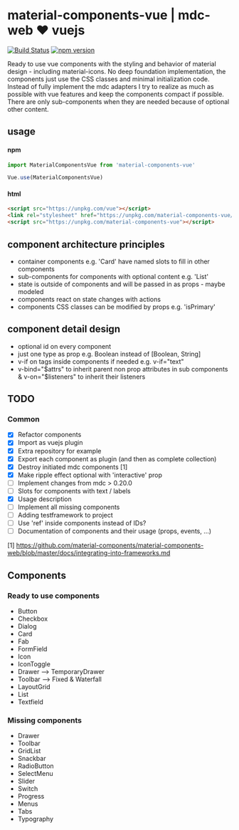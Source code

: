 # material-components-vue | mdc-web &#9829; vuejs

[![Build Status](https://travis-ci.org/matsp/material-components-vue.svg?branch=master)](https://travis-ci.org/matsp/material-components-web) 
[![npm version](https://badge.fury.io/js/material-components-vue.svg)](https://badge.fury.io/js/material-components-vue)

Ready to use vue components with the styling and behavior of material design - including material-icons.
No deep foundation implementation, the components just use the CSS classes and minimal initialization code.
Instead of fully implement the mdc adapters I try to realize as much as possible with vue features and keep the
components compact if possible. There are only sub-components when they are needed because of optional other content.

## usage

#### npm
```javascript
import MaterialComponentsVue from 'material-components-vue'

Vue.use(MaterialComponentsVue)
```

#### html

```html
<script src="https://unpkg.com/vue"></script>
<link rel="stylesheet" href="https://unpkg.com/material-components-vue/dist/material-components-vue.css"></link>
<script src="https://unpkg.com/material-components-vue"></script>
```

## component architecture principles

* container components e.g. 'Card' have named slots to fill in other components
* sub-components for components with optional content e.g. 'List'
* state is outside of components and will be passed in as props - maybe modeled
* components react on state changes with actions
* components CSS classes can be modified by props e.g. 'isPrimary'

## component detail design
* optional id on every component
* just one type as prop e.g. Boolean instead of [Boolean, String]
* v-if on tags inside components if needed e.g. v-if="text" 
* v-bind="$attrs" to inherit parent non prop attributes in sub components & v-on="$listeners" to inherit their listeners


## TODO

### Common
* [x] Refactor components
* [x] Import as vuejs plugin
* [x] Extra repository for example
* [x] Export each component as plugin (and then as complete collection)
* [x] Destroy initiated mdc components [1]
* [x] Make ripple effect optional with 'interactive' prop
* [ ] Implement changes from mdc > 0.20.0
* [ ] Slots for components with text / labels
* [x] Usage description
* [ ] Implement all missing components
* [ ] Adding testframework to project
* [ ] Use 'ref' inside components instead of IDs?
* [ ] Documentation of components and their usage (props, events, ...)

[1] https://github.com/material-components/material-components-web/blob/master/docs/integrating-into-frameworks.md

## Components

### Ready to use components
* Button
* Checkbox
* Dialog
* Card
* Fab
* FormField
* Icon
* IconToggle
* Drawer --> TemporaryDrawer
* Toolbar --> Fixed & Waterfall
* LayoutGrid
* List
* Textfield

### Missing components
* Drawer
* Toolbar
* GridList
* Snackbar
* RadioButton
* SelectMenu
* Slider
* Switch
* Progress
* Menus
* Tabs
* Typography
